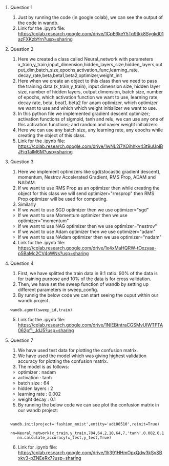 1. Question 1
    1. Just by running the code (in google colab), we can see the output of the code in wandb.
    2. Link for the .ipynb file: https://colab.research.google.com/drive/1CpE6keY5Tq9tkk8Sygkd01azFXKzbYrn?usp=sharing 

2. Question 2
    1. Here we created a class called Neural_network with parameters x_train,y_train,input_dimension,hidden_layers_size,hidden_layers,output_dim,batch_size,epochs,activation_func,learning_rate, decay_rate,beta,beta1,beta2,optimizer,weight_init
    2. Here when we create an object to this class then we need to pass the training data (x_train,y_train), input dimension size, hidden layer size, number of hidden layers, output dimension, batch size, number of epochs, which activation function we want to use, learning rate, decay rate, beta, beat1, beta2 for adam optimizer, which optimizer we want to use and which which weight initializer we want to use.
    3. In this python file we implemented gradient descent optimizer; activation functions of sigmoid, tanh and relu, we can use any one of this activation functions; and random and xavier weight initializers.
    4. Here we can use any batch size, any learning rate, any epochs while creating the object of this class.
    5. Link for the .ipynb file: https://colab.research.google.com/drive/1wNL2i7XOjhhkv43t9uUplBJFiqTalM6M?usp=sharing

3. Question 3
    1. Here we implement optimizers like sgd(stocastic gradient descent), momentum, Nestrov Accelerated Gradient, RMS Prop, ADAM and NADAM.
    2. If we want to use RMS Prop as an optimizer then while creating the object for this class we will send optimizer="rmsprop" then RMS Prop optimizer will be used for computing. 
    3. Similarly 
      * If we want to use SGD optimizer then we use optimizer="sgd"
      * If we want to use Momentum optimizer then we use optimizer="momentum"
      * If we want to use NAG optimizer then we use optimizer="nestrov"
      * If we want to use Adam optimizer then we use optimizer="adam"
      * If we want to use NAdam optimizer then we use optimizer="nadam"
    4. Link for the .ipynb file: https://colab.research.google.com/drive/1x4xMaHQRW-tOxzyaa-p5BaMc2CV4oWNs?usp=sharing
    
 4. Question 4
    1. First, we have splitted the train data in 9:1 ratio. 90% of the data is for training purpose and 10% of the data is for cross validation.
    2. Then, we have set the sweep function of wandb by setting up different parameters in sweep_config.
    3. By runnig the below code  we can start seeing the ouput within our wandb project.
    ```
    wandb.agent(sweep_id,train)
    ```
    5. Link for the .ipynb file: https://colab.research.google.com/drive/1NIEBtntraCGSMvUIWTFTA062pf1_JdJ5?usp=sharing 
 
 5. Question 7
    1. We have used test data for plotting the confusion matrix.
    2. We have used the model which was giving highest validation accuracy for plotting the confusion matrix.
    3. The model is as follows:
      - optimizer : nadam
	  - activation : tanh
	  - batch size : 64
	  - hidden layers : 2 
	  - learning rate : 0.002
	  - weight decay : 0.1
    5. By running the below code we can see plot the confusion matrix in our wandb project:
    ```
       wandb.init(project='fashion_mnist',entity='adi00510',reinit=True)
       nn=Neural_network(x_train,y_train,784,64,2,10,64,7,'tanh',0.002,0.1,0.9,0.9,0.99,'nadam','xavier')
       nn.calculate_accuracy(x_test,y_test,True)
    ```
    6. Link for .ipynb file: https://colab.research.google.com/drive/1h391HHmOpxQdw3kSvSBxkv3-pZNEeRx7?usp=sharing  
